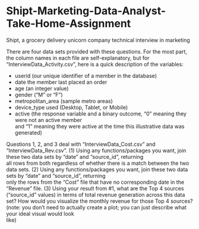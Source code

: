 # Shipt-Marketing-Data-Analyst-Take-Home-Assignment
Shipt,  a grocery delivery unicorn company technical interview in marketing


There	are	four	data	sets	provided	with	these	questions.	For	the	most	part,	the	column	names	in	each	file	are	
self-explanatory,	but	for	“InterviewData_Activity.csv”,	here	is	a	quick	description	of	the	variables:
- userid (our	unique	identifier	of	a	member	in	the	database)
- date	the	member	last	placed	an	order
- age (an	integer	value)
- gender (“M”	or	“F”)	
- metropolitan_area (sample	metro	areas)
- device_type	used (Desktop,	Tablet,	or	Mobile)
- active (the	response	variable	and	a	binary	outcome, “0”	meaning	they	were	not	an	active	member	
and	“1”	meaning	they	were	active at	the	time	this	illustrative	data	was	generated)		

Questions	1,	2,	and	3 deal	with	“InterviewData_Cost.csv”	and	“InterviewData_Rev.csv”.
(1) Using	any	functions/packages	you	want,	join	these two	data	sets	by	“date”	and	“source_id”,	returning	
all	rows	from	both	regardless	of	whether	there	is	a	match	between	the	two	data	sets.
(2) Using	any	functions/packages	you	want,	join	these two	data	sets	by	“date”	and	“source_id”,	returning	
only	the	rows	from	the	“Cost”	file	that	have	no	corresponding	date	in	the	“Revenue”	file.
(3) Using	your	result	from	#1,	what	are	the	Top	4	sources	(“source_id”	values)	in	terms	of	total	revenue	
generation	across	this	data	set?	How	would	you	visualize	the	monthly	revenue	for	those	Top	4	sources?	
(note:	you	don’t	need	to	actually	create	a	plot; you	can	just	describe	what	your	ideal	visual	would	look	
like)
